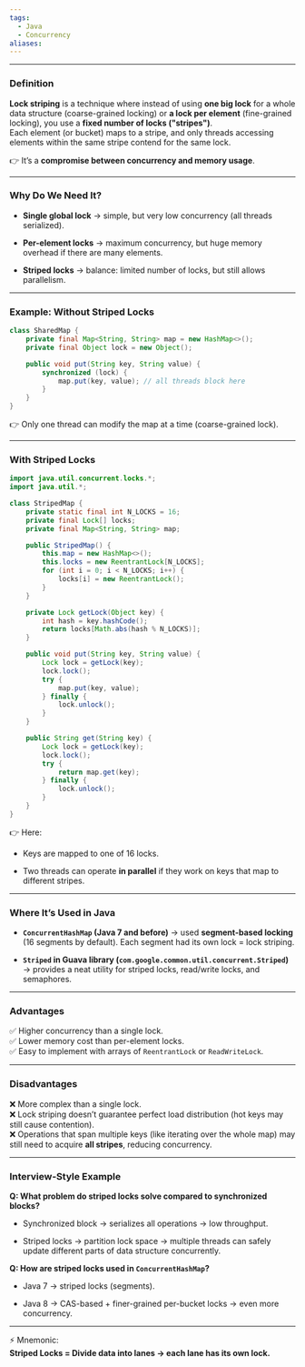 ```yaml
---
tags:
  - Java
  - Concurrency
aliases:
---
```


---

### **Definition**

**Lock striping** is a technique where instead of using **one big lock** for a whole data structure (coarse-grained locking) or **a lock per element** (fine-grained locking), you use a **fixed number of locks ("stripes")**.  
Each element (or bucket) maps to a stripe, and only threads accessing elements within the same stripe contend for the same lock.

👉 It’s a **compromise between concurrency and memory usage**.

---

### **Why Do We Need It?**

- **Single global lock** → simple, but very low concurrency (all threads serialized).
    
- **Per-element locks** → maximum concurrency, but huge memory overhead if there are many elements.
    
- **Striped locks** → balance: limited number of locks, but still allows parallelism.
    

---

### **Example: Without Striped Locks**

```java
class SharedMap {
    private final Map<String, String> map = new HashMap<>();
    private final Object lock = new Object();

    public void put(String key, String value) {
        synchronized (lock) {
            map.put(key, value); // all threads block here
        }
    }
}
```

👉 Only one thread can modify the map at a time (coarse-grained lock).

---

### **With Striped Locks**

```java
import java.util.concurrent.locks.*;
import java.util.*;

class StripedMap {
    private static final int N_LOCKS = 16;
    private final Lock[] locks;
    private final Map<String, String> map;

    public StripedMap() {
        this.map = new HashMap<>();
        this.locks = new ReentrantLock[N_LOCKS];
        for (int i = 0; i < N_LOCKS; i++) {
            locks[i] = new ReentrantLock();
        }
    }

    private Lock getLock(Object key) {
        int hash = key.hashCode();
        return locks[Math.abs(hash % N_LOCKS)];
    }

    public void put(String key, String value) {
        Lock lock = getLock(key);
        lock.lock();
        try {
            map.put(key, value);
        } finally {
            lock.unlock();
        }
    }

    public String get(String key) {
        Lock lock = getLock(key);
        lock.lock();
        try {
            return map.get(key);
        } finally {
            lock.unlock();
        }
    }
}
```

👉 Here:

- Keys are mapped to one of 16 locks.
    
- Two threads can operate **in parallel** if they work on keys that map to different stripes.
    

---

### **Where It’s Used in Java**

- **`ConcurrentHashMap` (Java 7 and before)** → used **segment-based locking** (16 segments by default). Each segment had its own lock = lock striping.
    
- **`Striped` in Guava library (`com.google.common.util.concurrent.Striped`)** → provides a neat utility for striped locks, read/write locks, and semaphores.
    

---

### **Advantages**

✅ Higher concurrency than a single lock.  
✅ Lower memory cost than per-element locks.  
✅ Easy to implement with arrays of `ReentrantLock` or `ReadWriteLock`.

---

### **Disadvantages**

❌ More complex than a single lock.  
❌ Lock striping doesn’t guarantee perfect load distribution (hot keys may still cause contention).  
❌ Operations that span multiple keys (like iterating over the whole map) may still need to acquire **all stripes**, reducing concurrency.

---

### **Interview-Style Example**

**Q: What problem do striped locks solve compared to synchronized blocks?**

- Synchronized block → serializes all operations → low throughput.
    
- Striped locks → partition lock space → multiple threads can safely update different parts of data structure concurrently.
    

**Q: How are striped locks used in `ConcurrentHashMap`?**

- Java 7 → striped locks (segments).
    
- Java 8 → CAS-based + finer-grained per-bucket locks → even more concurrency.
    

---

⚡ Mnemonic:  
**Striped Locks = Divide data into lanes → each lane has its own lock.**
